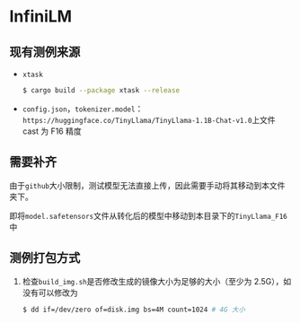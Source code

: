 # InfiniLM

## 现有测例来源

- `xtask`

  ```sh
  $ cargo build --package xtask --release
  ```

- `config.json`，`tokenizer.model`：`https://huggingface.co/TinyLlama/TinyLlama-1.1B-Chat-v1.0`上文件 cast 为 F16 精度

## 需要补齐

由于`github`大小限制，测试模型无法直接上传，因此需要手动将其移动到本文件夹下。

即将`model.safetensors`文件从转化后的模型中移动到本目录下的`TinyLlama_F16`中

## 测例打包方式

1. 检查`build_img.sh`是否修改生成的镜像大小为足够的大小（至少为 2.5G），如没有可以修改为

   ```sh
   $ dd if=/dev/zero of=disk.img bs=4M count=1024 # 4G 大小
   ```

   